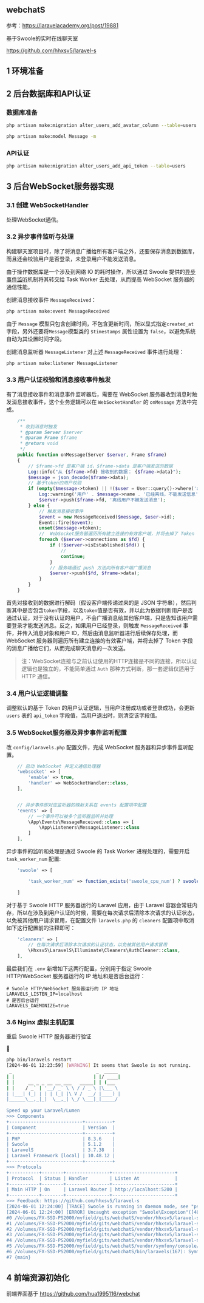 webchatS
----

参考：https://laravelacademy.org/post/19881



基于Swoole的实时在线聊天室



https://github.com/hhxsv5/laravel-s



## 1 环境准备





## 2 后台数据库和API认证

### 数据库准备

```sh
php artisan make:migration alter_users_add_avatar_column --table=users
```



```sh
php artisan make:model Message -m
```



### API认证



```sh
php artisan make:migration alter_users_add_api_token --table=users
```





## 3 后台WebSocket服务器实现

### 3.1 创建 WebSocketHandler

处理WebSocket通信。

### 3.2 异步事件监听与处理

构建聊天室项目时，除了将消息广播给所有客户端之外，还要保存消息到数据库，而且还会校验用户是否登录，未登录用户不能发送消息。

由于操作数据库是一个涉及到网络 IO 的耗时操作，所以通过 Swoole 提供的[异步事件监听](https://laravelacademy.org/post/19730.html)机制将其转交给 Task Worker 去处理，从而提高 WebSocket 服务器的通信性能。

创建消息接收事件 `MessageReceived`：

```sh
php artisan make:event MessageReceived
```



由于 `Message` 模型只包含创建时间，不包含更新时间，所以显式指定`created_at`字段，另外还要将`Message`模型类的 `$timestamps` 属性设置为 `false`，以避免系统自动为其设置时间字段。

创建消息监听器 `MessageListener` 对上述 `MessageReceived` 事件进行处理：

```sh
php artisan make:listener MessageListener
```



### 3.3 用户认证校验和消息接收事件触发

有了消息接收事件和消息事件监听器后，需要在 WebSocket 服务器收到消息时触发消息接收事件，这个业务逻辑可以在 `WebSocketHandler` 的 `onMessage` 方法中完成。

```php
    /**
     * 收到消息时触发
     * @param Server $server
     * @param Frame $frame
     * @return void
     */
    public function onMessage(Server $server, Frame $frame)
    {
        // $frame->fd 是客户端 id，$frame->data 是客户端发送的数据
        Log::info("从 {$frame->fd} 接收到的数据： {$frame->data}");
        $message = json_decode($frame->data);
        // 基于token的用户校验
        if (empty($message->token) || !($user = User::query()->where('api_token', $message->token)->first())) {
            Log::warning('用户' . $message->name . '已经离线，不能发送信息');
            $server->push($frame->fd, '离线用户不嫩发送消息');
        } else {
            // 触发消息接收事件
            $event = new MessageReceived($message, $user->id);
            Event::fire($event);
            unset($message->token);
            //  WebSocket服务器遍历所有建立连接的有效客户端，并将去掉了 Token 字段的消息广播给它们
            foreach ($server->connections as $fd) {
                if (!$server->isEstablished($fd)) {
                    //
                    continue;
                }
                // 服务端通过 push 方法向所有客户端广播消息
                $server->push($fd, $frame->data);
            }
        }
    }
```



首先对接收到的数据进行解码（假设客户端传递过来的是 JSON 字符串），然后判断其中是否包含`token`字段，以及`token`值是否有效，并以此为依据判断用户是否通过认证，对于没有认证的用户，不会广播消息给其他客户端，只是告知该用户需要登录才能发送消息。反之，如果用户已经登录，则触发 `MessageReceived` 事件，并传入消息对象和用户 ID，然后由消息监听器进行后续保存处理，而 WebSocket 服务器则遍历所有建立连接的有效客户端，并将去掉了 Token 字段的消息广播给它们，从而完成聊天消息的一次发送。

> 注：WebSocket连接与之前认证使用的HTTP连接是不同的连接，所以认证逻辑也是独立的，不能简单通过 `Auth` 那种方式判断，那一套逻辑仅适用于 HTTP 通信。



### 3.4 用户认证逻辑调整

调整默认的基于 Token 的用户认证逻辑，当用户注册成功或者登录成功，会更新 `users` 表的 `api_token` 字段值，当用户退出时，则清空该字段值。



### 3.5 WebSocket服务器及异步事件监听配置

改 `config/laravels.php` 配置文件，完成 WebSocket 服务器和异步事件监听配置。

```php
    // 启动 WebSocket 并定义通信处理器
    'websocket' => [
        'enable' => true,
        'handler' => WebSocketHandler::class,
    ],


    // 异步事件即对应监听器的映射关系在 events 配置项中配置
    'events' => [
        // 一个事件可以被多个监听器监听并处理
        \App\Events\MessageReceived::class => [
            \App\Listeners\MessageListener::class
        ]
    ],


```

异步事件的监听和处理是通过 Swoole 的 Task Worker 进程处理的，需要开启 `task_worker_num` 配置:

```php
	'swoole' => [

        'task_worker_num' => function_exists('swoole_cpu_num') ? swoole_cpu_num() * 2 : 8,  // 异步事件的监听和处理需要开启
    
    ]
```



对于基于 Swoole HTTP 服务器运行的 Laravel 应用，由于 Laravel 容器会常驻内存，所以在涉及到用户认证的时候，需要在每次请求后清除本次请求的认证状态，以免被其他用户请求冒用，在配置文件 `laravels.php` 的 `cleaners` 配置项中取消如下这行配置前的注释即可：

```php
    'cleaners' => [
        // 在每次请求后清除本次请求的认证状态，以免被其他用户请求冒用
        \Hhxsv5\LaravelS\Illuminate\Cleaners\AuthCleaner::class,
    ],
```



最后我们在 `.env` 新增如下这两行配置，分别用于指定 Swoole HTTP/WebSocket 服务器运行的 IP 地址和是否后台运行：

```
# Swoole HTTP/WebSocket 服务器运行的 IP 地址
LARAVELS_LISTEN_IP=localhost
# 是否后台运行
LARAVELS_DAEMONIZE=true
```







### 3.6 Nginx 虚拟主机配置



重启 Swoole HTTP 服务器进行验证



🔖

```sh
php bin/laravels restart
[2024-06-01 12:23:59] [WARNING] It seems that Swoole is not running.
 _                               _  _____ 
| |                             | |/ ____|
| |     __ _ _ __ __ ___   _____| | (___  
| |    / _` | '__/ _` \ \ / / _ \ |\___ \ 
| |___| (_| | | | (_| |\ V /  __/ |____) |
|______\__,_|_|  \__,_| \_/ \___|_|_____/ 
                                           
Speed up your Laravel/Lumen
>>> Components
+---------------------------+----------+
| Component                 | Version  |
+---------------------------+----------+
| PHP                       | 8.3.6    |
| Swoole                    | 5.1.2    |
| LaravelS                  | 3.7.38   |
| Laravel Framework [local] | 10.48.12 |
+---------------------------+----------+
>>> Protocols
+-----------+--------+----------------+-----------------------+
| Protocol  | Status | Handler        | Listen At             |
+-----------+--------+----------------+-----------------------+
| Main HTTP | On     | Laravel Router | http://localhost:5200 |
+-----------+--------+----------------+-----------------------+
>>> Feedback: https://github.com/hhxsv5/laravel-s
[2024-06-01 12:24:00] [TRACE] Swoole is running in daemon mode, see "ps -ef|grep laravels".
[2024-06-01 12:24:00] [ERROR] Uncaught exception "Swoole\Exception"([48]failed to listen server port[localhost:5200], Error: Address already in use[48]) at /Volumes/FX-SSD-PS2000/myfield/gits/webchatS/vendor/hhxsv5/laravel-s/src/Swoole/Server.php:57, 
#0 /Volumes/FX-SSD-PS2000/myfield/gits/webchatS/vendor/hhxsv5/laravel-s/src/Swoole/Server.php(57): Swoole\Server->__construct('localhost', 5200, 2, 1)
#1 /Volumes/FX-SSD-PS2000/myfield/gits/webchatS/vendor/hhxsv5/laravel-s/src/LaravelS.php(50): Hhxsv5\LaravelS\Swoole\Server->__construct(Array)
#2 /Volumes/FX-SSD-PS2000/myfield/gits/webchatS/vendor/hhxsv5/laravel-s/src/Console/Portal.php(158): Hhxsv5\LaravelS\LaravelS->__construct(Array, Array)
#3 /Volumes/FX-SSD-PS2000/myfield/gits/webchatS/vendor/hhxsv5/laravel-s/src/Console/Portal.php(215): Hhxsv5\LaravelS\Console\Portal->start()
#4 /Volumes/FX-SSD-PS2000/myfield/gits/webchatS/vendor/hhxsv5/laravel-s/src/Console/Portal.php(63): Hhxsv5\LaravelS\Console\Portal->restart()
#5 /Volumes/FX-SSD-PS2000/myfield/gits/webchatS/vendor/symfony/console/Command/Command.php(326): Hhxsv5\LaravelS\Console\Portal->execute(Object(Symfony\Component\Console\Input\ArgvInput), Object(Symfony\Component\Console\Output\ConsoleOutput))
#6 /Volumes/FX-SSD-PS2000/myfield/gits/webchatS/bin/laravels(167): Symfony\Component\Console\Command\Command->run(Object(Symfony\Component\Console\Input\ArgvInput), Object(Symfony\Component\Console\Output\ConsoleOutput))
#7 {main}

```



## 4 前端资源初始化

前端界面基于 https://github.com/hua1995116/webchat
